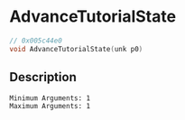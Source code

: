 # AdvanceTutorialState
```c
// 0x005c44e0
void AdvanceTutorialState(unk p0)
```
## Description
```
Minimum Arguments: 1
Maximum Arguments: 1
```
